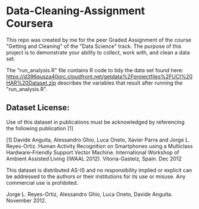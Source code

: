 # Data-Cleaning-Assignment Coursera
This repo was created by me for the peer Graded Assignment of the course "Getting and Cleaning" of the "Data Science" track. The purpose of this project is to demonstrate your ability to collect, work with, and clean a data set.

The "run_analysis.R" file contains R code to tidy the data set found here:
https://d396qusza40orc.cloudfront.net/getdata%2Fprojectfiles%2FUCI%20HAR%20Dataset.zip describes the variables that result after running the "run_analysis.R".

## Dataset License:
Use of this dataset in publications must be acknowledged by referencing the following publication [1] 

[1] Davide Anguita, Alessandro Ghio, Luca Oneto, Xavier Parra and Jorge L. Reyes-Ortiz. Human Activity Recognition on Smartphones using a Multiclass Hardware-Friendly Support Vector Machine. International Workshop of Ambient Assisted Living (IWAAL 2012). Vitoria-Gasteiz, Spain. Dec 2012

This dataset is distributed AS-IS and no responsibility implied or explicit can be addressed to the authors or their institutions for its use or misuse. Any commercial use is prohibited.

Jorge L. Reyes-Ortiz, Alessandro Ghio, Luca Oneto, Davide Anguita. November 2012.